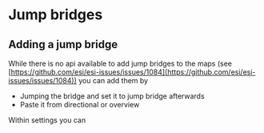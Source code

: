 
# Jump bridges

## Adding a jump bridge
While there is no api available to add jump bridges to the maps  (see [https://github.com/esi/esi-issues/issues/1084](https://github.com/esi/esi-issues/issues/1084)) you can add them by 

 - Jumping the bridge and set it to jump bridge afterwards
 - Paste it from directional or overview

Within settings you can

<!--stackedit_data:
eyJoaXN0b3J5IjpbLTk2ODU2MjM2LC0xNzUxNDYwMTMyXX0=
-->